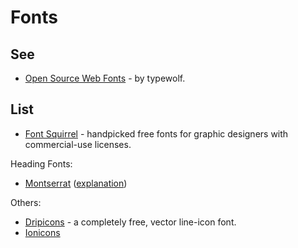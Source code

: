 # Fonts

## See

* [Open Source Web Fonts](http://www.typewolf.com/open-source-web-fonts) - by typewolf.

## List

* [Font Squirrel](http://www.fontsquirrel.com/) - handpicked free fonts for graphic designers with commercial-use licenses.

Heading Fonts:

* [Montserrat](http://www.google.com/fonts/specimen/Montserrat) ([explanation](http://theultralinx.com/2013/04/free-alternative-font-gotham-proxima-nova.html))

Others:

* [Dripicons](http://demo.amitjakhu.com/dripicons/) - a completely free, vector line-icon font.
* [Ionicons](http://ionicons.com/)
